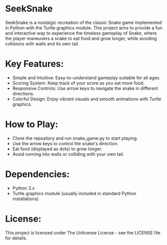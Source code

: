 # SeekSnake
SeekSnake is a nostalgic recreation of the classic Snake game implemented in Python with the Turtle graphics module.
This project aims to provide a fun and interactive way to experience the timeless gameplay of Snake, where the player maneuvers a snake to eat food and grow longer, while avoiding collisions with walls and its own tail.

# Key Features:
- Simple and Intuitive: Easy-to-understand gameplay suitable for all ages.
- Scoring System: Keep track of your score as you eat more food.
- Responsive Controls: Use arrow keys to navigate the snake in different directions.
- Colorful Design: Enjoy vibrant visuals and smooth animations with Turtle graphics.
  
# How to Play:
- Clone the repository and run snake_game.py to start playing.
- Use the arrow keys to control the snake's direction.
- Eat food (displayed as dots) to grow longer.
- Avoid running into walls or colliding with your own tail.

# Dependencies:
- Python 3.x
- Turtle graphics module (usually included in standard Python installations)

# License:
This project is licensed under The Unlicense License - see the LICENSE file for details.

